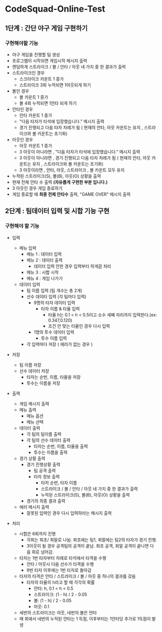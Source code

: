 # CodeSquad-Online-Test

## 1단계 : 간단 야구 게임 구현하기

### 구현해야할 기능 

  * 야구 게임을 진행할 팀 생성  
  * 프로그램이 시작되면 게임시작 메시지 출력
  * 랜덤하게 스트라이크 / 볼 / 안타 / 아웃 네 가지 중 한 결과가 출력
  * 스트라이크인 경우 
    * 스크라이크 카운트 1 증가
    * 스트라이크 3회 누적되면 1아웃되게 하기
  * 볼인 경우
    * 볼 카운트 1 증가
    * 볼 4회 누적되면 1안타 되게 하기 
  * 안타인 경우
    * 안타 카운트 1 증가
    * "다음 타자가 타석에 입장했습니다." 메시지 출력
    * 경기 진행되고 다음 타자 차례가 됨 ( 현재의 안타, 아웃 카운트는 유지 , 스트라이크와 볼 카운트는 초기화)
  * 아웃인 경우 
    * 아웃 카운트 1 증가
    * 3 아웃이 아니라면 , "다음 타자가 타석에 입장했습니다." 메시지 출력
    * 3 아웃이 아니라면 , 경기 진행되고 다음 타자 차례가 됨 ( 현재의 안타, 아웃 카운트는 유지 , 스트라이크와 볼 카운트는 초기화)
    * 3 아웃이라면 , 안타, 아웃, 스트라이크 , 볼 카운트 모두 유지 
  * 누적된 스트라이크(S), 볼(B), 아웃(O) 상황을 출력
  * 현재 전체 안타 수 출력 **(자유롭게 구현한 부분 입니다.)** 
  * 3 아웃인 경우 게임 종료하기 
  * 게임 종료할 때 **최종 전체 안타수** 출력, "GAME OVER" 메시지 출력 

## 2단계 : 팀데이터 입력 및 시합 기능 구현

### 구현해야 할 기능 

* 입력 
  * 메뉴 입력 
    * 메뉴 1 : 데이터 입력
    * 메뉴 2 : 데이터 출력
      * 데이터 입력 안한 경우 입력부터 하게끔 처리 
    * 메뉴 3 : 시합 시작
    * 메뉴 4 : 게임 나가기
  * 데이터 입력    
    * 팀 이름 입력 (팀 개수는 총 2개) 
    * 선수 데이터 입력 (각 팀마다 입력)
      * 9명의 타자 데이터 입력  
         * 타자 이름 & 타율 입력 
           * 타율 h는 0.1 < h < 0.5이고 소수 세째 자리까지 입력한다.(ex: 0.347,0.120)
           * 조건 안 맞는 타율인 경우 다시 입력
      * 1명의 투수 데이터 입력
        * 투수 이름 입력     
    * 각 입력마다 저장 ( 에러가 없는 경우 )

* 저장 
  * 팀 이름 저장 
  * 선수 데이터 저장 
    * 타자는 순번, 이름, 타율을 저장
    * 투수는 이름을 저장     

* 출력
  * 게임 메시지 출력 
  * 메뉴 출력
    * 메뉴 옵션 
    * 메뉴 선택
  * 데이터 출력 
    * 각 팀의 팀이름 출력
    * 각 팀의 선수 데이터 출력
      * 타자는 순번, 이름, 타율을 출력
      * 투수는 이름을 출력
  * 경기 상황 출력 
    * 경기 진행상황 출력
      * 팀 공격 출력
      * 타자 정보 출력  
        * 타저 순번, 타자 이름 
        * 스트라이크 / 볼 / 안타 / 아웃 네 가지 중 한 결과가 출력
        * 누적된 스트라이크(S), 볼(B), 아웃(O) 상황을 출력
    * 경기의 최종 결과 출력 
  * 에러 메시지 출력 
    * 잘못된 입력인 경우 다시 입력하라는 메시지 출력 

* 처리 
  * 시합은 6회까지 진행
    * 각회는 회초/ 회말로 나뉨. 회초에는 팀1, 회말에는 팀2의 타자가 경기 진행.
    * 3아웃이 될 경우 공격팀의 공격이 끝남. 회초 공격, 회말 공격이 끝나면 다음 회로 넘어감.
  * 타자는 1번 타자부터 차례로 타석에서 타격을 수행
    * 안타 / 아웃시 다음 선수가 타격을 수행
    * 9번 타자 이후에는 1번 타자로 돌아감
  * 타자의 타격은 안타 / 스트라이크 / 볼 / 아웃 중 하나의 결과를 갖음
    * 타자의 타율의 h라고 할 때 각각의 확률 
      * 안타: h, 0.1 < h < 0.5
      * 스트라이크: (1 - h) / 2 - 0.05
      * 볼: (1 - h) / 2 - 0.05
      * 아웃: 0.1
  * 세번의 스트라이크는 아웃, 네번의 볼은 안타
  * 매 회에서 네번의 누적된 안타는 1 득점, 이후부터는 1안타당 추가로 1득점이 발생
